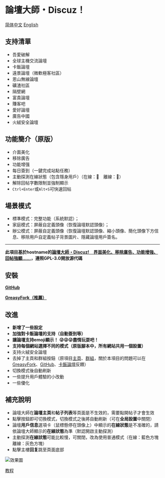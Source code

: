 # 論壇大師・Discuz！

[简体中文](https://github.com/mxdh/Forum-Master-Discuz-/blob/master/%E8%87%AA%E8%BF%B0%E6%96%87%E4%BB%B6.md)
[English](https://github.com/mxdh/Forum-Master-Discuz-/blob/master/README.md)

## 支持清單
- 吾愛破解
- 全球主機交流論壇
- 卡飯論壇
- 遠景論壇（微軟極客社區）
- 恩山無線論壇
- 礦渣社區
- 隔壁網
- 富貴論壇
- 賺客吧
- 愛好論壇
- 廣告中國
- 火絨安全論壇

## 功能簡介（原版）
- 介面美化
- 移除廣告
- 功能增强
- 每日簽到（一鍵完成站點任務）
- 主動探測在線狀態（包含隱身用戶）（在線：🌝　離線：🌚）
- 解除回帖字數限制並強制顯示
- `Ctrl+Enter`或`Alt+S`可快速回帖

## 場景模式
- 標準模式：完整功能（系統默認）；
- 家庭模式：屏蔽自定義頭像（恢復論壇默認頭像）；
- 辦公模式：屏蔽自定義頭像（恢復論壇默認頭像、縮小頭像、簡化頭像下方信息、移除用戶自定義帖子背景圖片、隱藏論壇用戶簽名。

---

**此項目基於hostname的[論壇大師・Discuz!　界面美化、移除廣告、功能增強、回帖強顯……](https://greasyfork.org/zh-CN/scripts/400250-forum-master-discuz)，遵照GPL-3.0開放源代碼**

## 安裝
**[GitHub](https://github.com/mxdh/Forum-Master-Discuz-)**

**[GreasyFork（推薦）](https://greasyfork.org/zh-CN/scripts/400489-forum-master-discuz)**

## 改進
- **新增了一些設定**
- **加強對卡飯論壇的支持（自動簽到等）**
- **讓論壇支持emoji顯示！ 😜😜😜盡情玩耍吧！**
- **支持每個網站選擇不同的模式（原版腳本中，所有網站共用一個設置）**
- 支持火絨安全論壇
- 去掉了主頁和群組按鈕（原項目[主頁](https://greasyfork.org/zh-CN/scripts/400250-forum-master-discuz)、[群組](https://t.me/joinchat/Bc2EjlPZ0aOwiA-Gn73xKA)，關於本項目的問題可以在[GreasyFork](https://greasyfork.org/zh-CN/scripts/400489-forum-master-discuz/feedback)、[GitHub](https://github.com/mxdh/Forum-Master-Discuz-/issues)、[卡飯論壇](https://bbs.kafan.cn/thread-2178786-1-1.html)反饋）
- 切換模式後自動刷新
- 一些提升用戶體驗的小改動
- 一些優化

## 補充說明
- 論壇大師在**論壇主頁**和**帖子列表**等頁面是不生效的，需要點開帖子才會生效
- 點擊按鈕即可切換模式，切換模式之後將自動刷新（可在**全局設置**中關閉）
- 論壇**用戶信息**選項卡（鼠標懸停在頭像上）中顯示的**在線狀態**是不准確的，請依論壇大師顯示的**在線狀態**為準（默認開啟主動探測）
- 主動探測**在線狀態**可能比較慢，可關閉，改為使用普通模式（在線：藍色方塊 離線：灰色方塊）
- 點擊主樓**回复**跳至頁面底部

![效果圖](https://i.loli.net/2020/04/15/zpPlQCsg83qSoGY.png)

[教程](https://bbs.kafan.cn/thread-2178786-1-1.html)
